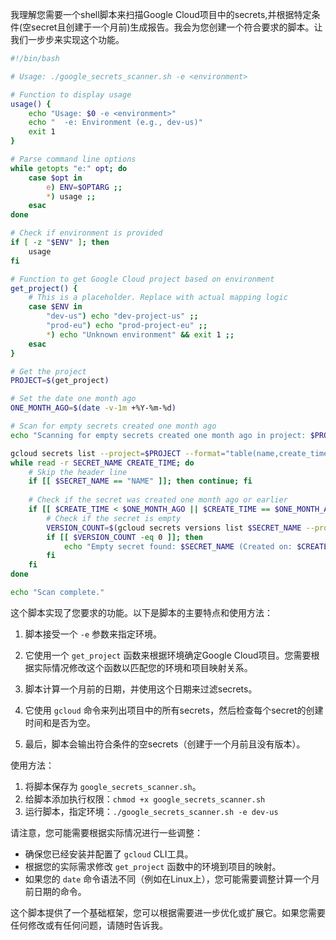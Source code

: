 我理解您需要一个shell脚本来扫描Google Cloud项目中的secrets,并根据特定条件(空secret且创建于一个月前)生成报告。我会为您创建一个符合要求的脚本。让我们一步步来实现这个功能。



```bash
#!/bin/bash

# Usage: ./google_secrets_scanner.sh -e <environment>

# Function to display usage
usage() {
    echo "Usage: $0 -e <environment>"
    echo "  -e: Environment (e.g., dev-us)"
    exit 1
}

# Parse command line options
while getopts "e:" opt; do
    case $opt in
        e) ENV=$OPTARG ;;
        *) usage ;;
    esac
done

# Check if environment is provided
if [ -z "$ENV" ]; then
    usage
fi

# Function to get Google Cloud project based on environment
get_project() {
    # This is a placeholder. Replace with actual mapping logic
    case $ENV in
        "dev-us") echo "dev-project-us" ;;
        "prod-eu") echo "prod-project-eu" ;;
        *) echo "Unknown environment" && exit 1 ;;
    esac
}

# Get the project
PROJECT=$(get_project)

# Set the date one month ago
ONE_MONTH_AGO=$(date -v-1m +%Y-%m-%d)

# Scan for empty secrets created one month ago
echo "Scanning for empty secrets created one month ago in project: $PROJECT"

gcloud secrets list --project=$PROJECT --format="table(name,create_time)" | \
while read -r SECRET_NAME CREATE_TIME; do
    # Skip the header line
    if [[ $SECRET_NAME == "NAME" ]]; then continue; fi
    
    # Check if the secret was created one month ago or earlier
    if [[ $CREATE_TIME < $ONE_MONTH_AGO || $CREATE_TIME == $ONE_MONTH_AGO ]]; then
        # Check if the secret is empty
        VERSION_COUNT=$(gcloud secrets versions list $SECRET_NAME --project=$PROJECT --format="value(name)" | wc -l)
        if [[ $VERSION_COUNT -eq 0 ]]; then
            echo "Empty secret found: $SECRET_NAME (Created on: $CREATE_TIME)"
        fi
    fi
done

echo "Scan complete."
```

这个脚本实现了您要求的功能。以下是脚本的主要特点和使用方法：

1. 脚本接受一个 `-e` 参数来指定环境。

2. 它使用一个 `get_project` 函数来根据环境确定Google Cloud项目。您需要根据实际情况修改这个函数以匹配您的环境和项目映射关系。

3. 脚本计算一个月前的日期，并使用这个日期来过滤secrets。

4. 它使用 `gcloud` 命令来列出项目中的所有secrets，然后检查每个secret的创建时间和是否为空。

5. 最后，脚本会输出符合条件的空secrets（创建于一个月前且没有版本）。

使用方法：
1. 将脚本保存为 `google_secrets_scanner.sh`。
2. 给脚本添加执行权限：`chmod +x google_secrets_scanner.sh`
3. 运行脚本，指定环境：`./google_secrets_scanner.sh -e dev-us`

请注意，您可能需要根据实际情况进行一些调整：

- 确保您已经安装并配置了 `gcloud` CLI工具。
- 根据您的实际需求修改 `get_project` 函数中的环境到项目的映射。
- 如果您的 `date` 命令语法不同（例如在Linux上），您可能需要调整计算一个月前日期的命令。

这个脚本提供了一个基础框架，您可以根据需要进一步优化或扩展它。如果您需要任何修改或有任何问题，请随时告诉我。​​​​​​​​​​​​​​​​
